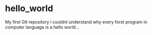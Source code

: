 hello_world
===========

My first GIt repository
i couldnt understand why every forst program in computer language is a hello world...
